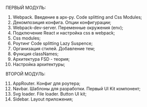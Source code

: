 ПЕРВЫЙ МОДУЛЬ:
1. Webpack. Введение в apx-py. Code splitting and Css Modules; 
2. Декомпозиция конфига. Опции конфигурации; 
3. Webpack-dev-server. Переменные окружения (env); 
4. Подключение React и настройка css в webpack; 
5. Сss modules; 
6. Роутинг Code splitting Lazy Suspence; 
7. Организация стилей. Добавление тем; 
8. Функция classNames; 
9. Архитектура FSD - теория;
10. Настройка архитектуры;

ВТОРОЙ МОДУЛЬ:

11. AppRouter. Конфиг для роутера;
12. Navbar. Шаблоны для разработки. Первый UI Kit компонент;
13. Svg loader. File loader. Button UI kit;
14. Sidebar. Layout приложения;


